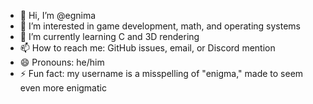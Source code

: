 - 👋 Hi, I’m @egnima
- 👀 I’m interested in game development, math, and operating systems
- 🌱 I’m currently learning C and 3D rendering
- 📫 How to reach me: GitHub issues, email, or Discord mention
- 😄 Pronouns: he/him
- ⚡ Fun fact: my username is a misspelling of "enigma," made to seem even more enigmatic

<!---
egnima/egnima is a ✨ special ✨ repository because its `README.md` (this file) appears on your GitHub profile.
You can click the Preview link to take a look at your changes.
--->
